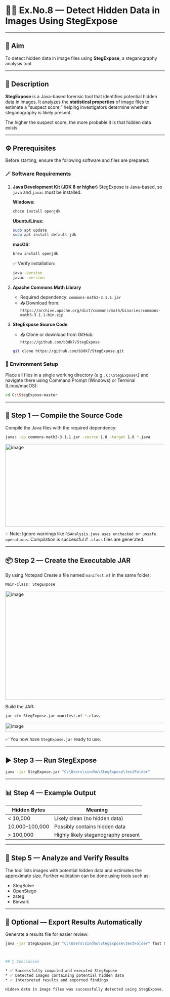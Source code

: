 # 🕵️‍♀️ Ex.No.8 — Detect Hidden Data in Images Using StegExpose

---

## 🧭 Aim

To detect hidden data in image files using **StegExpose**, a steganography analysis tool.

---

## 🧩 Description

**StegExpose** is a Java-based forensic tool that identifies potential hidden data in images. It analyzes the **statistical properties** of image files to estimate a “suspect score,” helping investigators determine whether steganography is likely present.

The higher the suspect score, the more probable it is that hidden data exists.

---

## ⚙️ Prerequisites

Before starting, ensure the following software and files are prepared:

### 🪄 Software Requirements

1. **Java Development Kit (JDK 8 or higher)**
   StegExpose is Java-based, so `java` and `javac` must be installed.

   **Windows:**

   ```bash
   choco install openjdk
   ```

   **Ubuntu/Linux:**

   ```bash
   sudo apt update
   sudo apt install default-jdk
   ```

   **macOS:**

   ```bash
   brew install openjdk
   ```

   ✅ Verify installation:

   ```bash
   java -version
   javac -version
   ```

2. **Apache Commons Math Library**

   * Required dependency: `commons-math3-3.1.1.jar`
   * 📥 Download from: `https://archive.apache.org/dist/commons/math/binaries/commons-math3-3.1.1-bin.zip`

3. **StegExpose Source Code**

   * 📥 Clone or download from GitHub: `https://github.com/b3dk7/StegExpose`

   ```bash
   git clone https://github.com/b3dk7/StegExpose.git
   ```

### 🧰 Environment Setup

Place all files in a single working directory (e.g., `C:\StegExpose\`) and navigate there using Command Prompt (Windows) or Terminal (Linux/macOS):

```bash
cd C:\StegExpose-master
```

---

## 🧱 Step 1 — Compile the Source Code

Compile the Java files with the required dependency:

```bash
javac -cp commons-math3-3.1.1.jar -source 1.8 -target 1.8 *.java
```

<img width="1457" height="261" alt="image" src="https://github.com/user-attachments/assets/4727279f-5169-4044-9679-b262b204b188" />


💡 Note: Ignore warnings like `RSAnalysis.java uses unchecked or unsafe operations`. Compilation is successful if `.class` files are generated.

---

## 📦 Step 2 — Create the Executable JAR
By using Notepad
Create a file named `manifest.mf` in the same folder:

```
Main-Class: StegExpose
```
<img width="1424" height="343" alt="image" src="https://github.com/user-attachments/assets/cf2c24e0-4cbe-432b-992d-dc577f49d3c5" />



Build the JAR:

```bash
jar cfm StegExpose.jar manifest.mf *.class
```

<img width="857" height="29" alt="image" src="https://github.com/user-attachments/assets/ffa07ff7-5c2e-4c00-9e77-c8fcac97a24c" />


✅ You now have `StegExpose.jar` ready to use.

---

## ▶️ Step 3 — Run StegExpose

```bash
java -jar StegExpose.jar "C:\Users\sindhu\StegExpose\testFolder"
```

---

## 📊 Step 4 — Example Output


| Hidden Bytes   | Meaning                             |
| -------------- | ----------------------------------- |
| < 10,000       | Likely clean (no hidden data)       |
| 10,000–100,000 | Possibly contains hidden data       |
| > 100,000      | Highly likely steganography present |

---

## 🧠 Step 5 — Analyze and Verify Results

The tool lists images with potential hidden data and estimates the approximate size. Further validation can be done using tools such as:

* StegSolve
* OpenStego
* zsteg
* Binwalk

---

## 📁 Optional — Export Results Automatically

Generate a results file for easier review:

```bash
java -jar StegExpose.jar "C:\Users\sindhu\StegExpose\testFolder" fast 0.3 results.csv



## 🏁 Conclusion

* ✅ Successfully compiled and executed StegExpose
* ✅ Detected images containing potential hidden data
* ✅ Interpreted results and exported findings

Hidden data in image files was successfully detected using StegExpose. 🕵️‍♂️💡ith a suspect score above the threshold likely contain embedded steganographic content, confirming the tool’s effectiveness in steganography detection.
